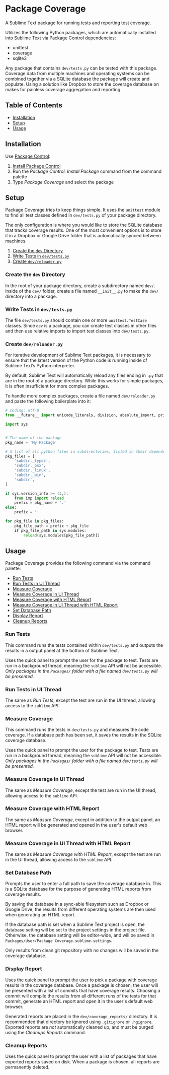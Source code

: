 # Package Coverage

A Sublime Text package for running tests and reporting test coverage.

Utilizes the following Python packages, which are automatically installed into
Sublime Text via Package Control dependencies:

 - unittest
 - coverage
 - sqlite3

Any package that contains `dev/tests.py` can be tested with this package.
Coverage data from multiple machines and operating systems can be combined
together via a SQLite database the package will create and populate. Using a
solution like Dropbox to store the coverage database on makes for painless
coverage aggregation and reporting.

## Table of Contents

 - [Installation](#installation)
 - [Setup](#setup)
 - [Usage](#usage)

## Installation

Use [Package Control](https://packagecontrol.io):

 1. [Install Package Control](https://packagecontrol.io/installation)
 2. Run the *Package Control: Install Package* command from the command palette
 3. Type *Package Coverage* and select the package

## Setup

Package Coverage tries to keep things simple. It uses the `unittest` module
to find all test classes defined in `dev/tests.py` of your package directory.

The only configuration is where you would like to store the SQLite database that
tracks coverage results. One of the most convenient options is to store it in
a Dropbox or Google Drive folder that is automatically synced between machines.

 1. [Create the `dev` Directory](#create-the-dev-directory)
 2. [Write Tests in `dev/tests.py`](#write-tests-in-devtestspy)
 3. [Create `dev/reloader.py`](#create-devreloaderpy)

### Create the `dev` Directory

In the root of your package directory, create a subdirectory named `dev/`.
Inside of the `dev/` folder, create a file named `__init__.py` to make the
`dev/` directory into a package.

### Write Tests in `dev/tests.py`

The file `dev/tests.py` should contain one or more `unittest.TestCase` classes.
Since `dev` is a package, you can create test classes in other files and then
use relative imports to import test classes into `dev/tests.py`.

### Create `dev/reloader.py`

For iterative development of Sublime Text packages, it is necessary to ensure
that the latest version of the Python code is running inside of Sublime Text‘s
Python interpreter.

By default, Sublime Text will automatically reload any files ending in `.py`
that are in the root of a package directory. While this works for simple
packages, it is often insufficient for more complex packages.

To handle more complex packages, create a file named `dev/reloader.py` and
paste the following boilerplate into it:

```python
# coding: utf-8
from __future__ import unicode_literals, division, absolute_import, print_function

import sys


# The name of the package
pkg_name = 'My Package'

# A list of all python files in subdirectories, listed in their dependency order
pkg_files = [
    'subdir._types',
    'subdir._osx',
    'subdir._linux',
    'subdir._win',
    'subdir',
]

if sys.version_info >= (3,):
    from imp import reload
    prefix = pkg_name + '.'
else:
    prefix = ''

for pkg_file in pkg_files:
    pkg_file_path = prefix + pkg_file
    if pkg_file_path in sys.modules:
        reload(sys.modules[pkg_file_path])

```

## Usage

Package Coverage provides the following command via the command palette:

 - [Run Tests](#run-tests)
 - [Run Tests in UI Thread](#run-tests-in-ui-thread)
 - [Measure Coverage](#measure-coverage)
 - [Measure Coverage in UI Thread](#measure-coverage-in-ui-thread)
 - [Measure Coverage with HTML Report](#measure-coverage-with-html-report)
 - [Measure Coverage in UI Thread with HTML Report](#measure-coverage-in-ui-thread-with-html-report)
 - [Set Database Path](#set-database-path)
 - [Display Report](#display-report)
 - [Cleanup Reports](#cleanup-reports)

### Run Tests

This command runs the tests contained within `dev/tests.py` and outputs the
results in a output panel at the bottom of Sublime Text.

Uses the quick panel to prompt the user for the package to test. Tests are run
in a background thread, meaning the `sublime` API will not be accessible. *Only
packages in the `Packages/` folder with a file named `dev/tests.py` will be
presented.*

### Run Tests in UI Thread

The same as *Run Tests*, except the test are run in the UI thread, allowing
access to the `sublime` API.

### Measure Coverage

This command runs the tests in `dev/tests.py` and measures the code coverage.
If a database path has been set, it saves the results in the SQLite coverage
database.

Uses the quick panel to prompt the user for the package to test. Tests are run
in a background thread, meaning the `sublime` API will not be accessible. *Only
packages in the `Packages/` folder with a file named `dev/tests.py` will be
presented.*

### Measure Coverage in UI Thread

The same as *Measure Coverage*, except the test are run in the UI thread,
allowing access to the `sublime` API.

### Measure Coverage with HTML Report

The same as *Measure Coverage*, except in addition to the output panel, an HTML
report will be generated and opened in the user's default web browser.

### Measure Coverage in UI Thread with HTML Report

The same as *Measure Coverage with HTML Report*, except the test are run in the
UI thread, allowing access to the `sublime` API.

### Set Database Path

Prompts the user to enter a full path to save the coverage database in. This
is a SQLite database for the purpose of generating HTML reports from coverage
results.

By saving the database in a sync-able filesystem such as Dropbox or Google
Drive, the results from different operating systems are then used when
generating an HTML report.

If the database path is set when a Sublime Text project is open, the database
setting will be set to the project settings in the project file. Otherwise, the
database setting will be editor-wide, and will be saved in
`Packages/User/Package Coverage.sublime-settings`.

Only results from clean git repository with no changes will be saved in the
coverage database.

### Display Report

Uses the quick panel to prompt the user to pick a package with coverage results
in the coverage database. Once a package is chosen, the user will be presented
with a list of commits that have coverage results. Choosing a commit will
compile the results from all different runs of the tests for that commit,
generate an HTML report and open it in the user's default web browser.

Generated reports are placed in the `dev/coverage_reports/` directory. It is
recommended that directory be ignored using `.gitignore` or `.hgignore`.
Exported reports are *not* automatically cleaned up, and must be purged using
the *Cleanups Reports* command.

### Cleanup Reports

Uses the quick panel to prompt the user with a list of packages that have
exported reports saved on disk. When a package is chosen, all reports are
permanently deleted.
